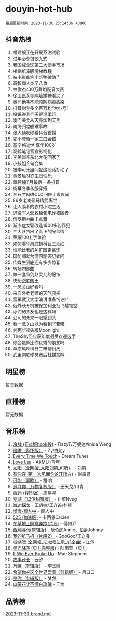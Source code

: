 # douyin-hot-hub

`最后更新时间：2023-11-30 23:14:06 +0800`

## 抖音热榜

1. 福建舰正在开展系泊试验
1. 过年必备包饺九式
1. 我国成全球第二大债券市场
1. 楼梯纸箱版滑梯教程
1. 被电影蜡笔小新整破防了
1. 高智商人类早八妆
1. 林俊杰400万舞蹈配音大赛
1. 徐卫彪黄寺隔墙撒糖看哭了
1. 奥司他韦不能预防病毒感染
1. 抖音封禁多个百万粉“大小号”
1. 妈妈说我今天很温柔哦
1. 澳门美食从天亮炫到天黑
1. 南海归墟船难事故
1. 张大仙喊你看抖音首播
1. 麦小登晒一家三口合照
1. 基辛格逝世 享年100岁
1. 观鹤笔记官宣影视化
1. 李美越带东北大花回家了
1. 小孩姐金句合集
1. 被李可乐里闫妮这段话打动了
1. 黄景瑜31岁生日快乐
1. 章若楠11月最后一条抖音
1. 杨幂冬季私服穿搭
1. 三只羊网络CEO回应上市传闻
1. 86岁老戏骨马精武离世
1. 让人羡慕的农村小院生活
1. 退役军人营救缅甸电诈被困者
1. 俄罗斯神曲卡点舞
1. 渐冻症女警改造1900多名罪犯
1. 三大队拍出了真正的兄弟情
1. 荣耀100上手体验
1. 如何看待海底捞科目三走红
1. 谁能比我的AI扩图更离谱
1. 国防部就台湾问题答记者问
1. 传媒生到底还有多少惊喜
1. 转场四部曲
1. 做一套仙剑赵灵儿的服饰
1. 快船战胜国王
1. 一念关山好看吗
1. 来自外教老师的天气预报
1. 雷军武汉大学演讲准备“小抄”
1. 俄外长专机被保加利亚拒飞越领空
1. 你们的男友也是这样吗
1. 公司的未来一眼望到头
1. 看一念关山以为看到了若曦
1. 刘宪华街头版Moonlight
1. TheShy回应获年度最受欢迎选手
1. 你会嫉妒比你优秀的朋友吗
1. 草原风味科目三申请出战
1. 武里南联球员赛后社媒挑衅

## 明星榜

暂无数据

## 直播榜

暂无数据

## 音乐榜

1. [冷战 (正式版hook段)](https://sf3-cdn-tos.douyinstatic.com/obj/tos-cn-ve-2774/oMuEoiBasWApEMVDgNiI8VAByNmwo5J0pyf8Yx) - TizzyT/万妮达Vinida Weng
1. [陷阱（释怀版）](https://sf6-cdn-tos.douyinstatic.com/obj/tos-cn-ve-2774/oE8C21LeZrzKLDFfQYgMzx4GAIHageG5IzayY7) - Zy/白允y
1. [Every Time We Touch](https://sf6-cdn-tos.douyinstatic.com/obj/tos-cn-ve-2774/ogN6lUKQeBBfEVhIOMikG1CcJjugxk1tztZyhP) - Dream Tunes
1. [Love Lee](https://sf3-cdn-tos.douyinstatic.com/obj/tos-cn-ve-2774/o05GbkJGbCBTdDnMtB0fwOYgkeZp23vrWQDQBS) - AKMU (악뮤)
1. [太阳（全网搜_太阳刘鹏_可听）](https://sf6-cdn-tos.douyinstatic.com/obj/tos-cn-ve-2774/ogWbyIQnlBFImVbeDocRdCIYtBHlbJXgfZMvgz) - 刘鹏
1. [有你在 (第一次见面你的开场白)](https://sf3-cdn-tos.douyinstatic.com/obj/tos-cn-ve-2774/oAthrQ3ClJBfI57uBoFEgNDYtNCZ0TSYQQfxQ0) - 赵露思
1. [可能（副歌）](https://sf3-cdn-tos.douyinstatic.com/obj/tos-cn-ve-2774/cde1731888894259b333569393c2fb51) - 程响
1. [追寻你（万物复苏版）](https://sf6-cdn-tos.douyinstatic.com/obj/tos-cn-ve-2774/oYeAZJsbjIDit9APmBg8u6uDUQnHmoCf3gbo74) - 王天戈/川青
1. [毒药 (释怀版)](https://sf3-cdn-tos.douyinstatic.com/obj/tos-cn-ve-2774/oYILMEAzspdZBIzy4frJNB8ZHPHWAhiwowd4Ad) - 周星星
1. [梦游（1.2倍甜蜜版）](https://sf6-cdn-tos.douyinstatic.com/obj/tos-cn-ve-2774/o4gyAUm8hwufoEABmwVIiQtHsFuGzAEEWtNMzo) - 补菜Nveg
1. [海边探戈](https://sf3-cdn-tos.douyinstatic.com/obj/tos-cn-ve-2774/os9gE0VQCGqt6VQkZDyBBYvfSDY0QFe3vVmubn) - 王鹤棣/王齐铭/朴鲨
1. [慢慢-颜人中](https://sf6-cdn-tos.douyinstatic.com/obj/tos-cn-ve-2774/ocjHNfBXdBxQNC8ZGAeoLMFTUgtBg8bkExunDC) - 颜人中
1. [525 (加速版)](https://sf3-cdn-tos.douyinstatic.com/obj/tos-cn-ve-2774/oIfKCtqfDyP8Vc9FpAPgWMyezT6LnDT1abRwGg) - 卡西恩Cacien
1. [在草地上肆意奔跑(片段)](https://sf6-cdn-tos.douyinstatic.com/obj/tos-cn-ve-2774/8831d494742f45dabdfa8adb8b817259) - 傅如乔
1. [西厢寻他(剪辑版)](https://sf3-cdn-tos.douyinstatic.com/obj/tos-cn-ve-2774/oUsAVfAQKlRNxEv5qxvIB8o5qmIWUcXbzJKJhw) - 唐伯虎Annie、伯爵Johnny
1. [我的纸飞机（片段2）](https://sf6-cdn-tos.douyinstatic.com/obj/tos-cn-ve-2774/oM2ZrKcg2CD5AeRB2gkeXOFB1IxAGJdZPazYHf) - GooGoo/王之睿
1. [哎呦喂 (全网搜_哎呦喂江承_听全曲)](https://sf6-cdn-tos.douyinstatic.com/obj/tos-cn-ve-2774/o0uEo63ECfIFdmwKF5HMzF1FCfItHEagDDeCAL) - 江承
1. [星光降落 (贝儿完整版)](https://sf3-cdn-tos.douyinstatic.com/obj/tos-cn-ve-2774/okwB9hAwyAtsFFkFBzAX1hOOfQuIoMNs0W2Mwr) - 陆雨萱（贝儿）
1. [If We Ever Broke Up](https://sf6-cdn-tos.douyinstatic.com/obj/tos-cn-ve-2774/o8onj5HDk0ImtBmO0URBfeyCDXQJMYkQ1gb8Zy) - Mae Stephens
1. [故事还长](https://sf3-cdn-tos.douyinstatic.com/obj/tos-cn-ve-2774/30a26758c8594f0ab81ac675c33ee2c5) - 云汐
1. [万疆（剪辑版）](https://sf6-cdn-tos.douyinstatic.com/obj/tos-cn-ve-2774/ooG7oVgFlDTelKCjCsTTobQvbdtj1BBQXnfZd8) - 李玉刚
1. [希望你被这个世界爱着（剪辑版）](https://sf3-cdn-tos.douyinstatic.com/obj/tos-cn-ve-2774/oo4H3BfEygN7l7bQaMBOZHCQ1eI4FqtED5skQ2) - 吕口口
1. [是你（剪辑版）](https://sf3-cdn-tos.douyinstatic.com/obj/tos-cn-ve-2774/46019dae783c4c969944217fe1cfafc4) - 梦然
1. [山茶花读不懂白玫瑰](https://sf3-cdn-tos.douyinstatic.com/obj/tos-cn-ve-2774/osfn8B7DktrRHEPJgPCfDbw7QDQEkwC16BxZg9) - 王为

## 品牌榜

[2023-11-30-brand.md](2023-11-30-brand.md)
